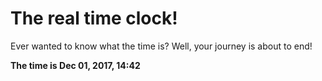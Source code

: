 # The real time clock!

Ever wanted to know what the time is? Well, your journey is about to end!

**The time is Dec 01, 2017, 14:42**